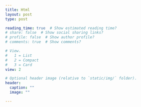 ```yaml
---
title: Html
layout: post
type: post

reading_time: true  # Show estimated reading time?
# share: false  # Show social sharing links?
# profile: false  # Show author profile?
# comments: true  # Show comments?

# View.
#   1 = List
#   2 = Compact
#   3 = Card
view: 2

# Optional header image (relative to `static/img/` folder).
header:
  caption: ""
  image: ""

---
```


